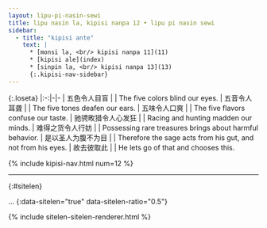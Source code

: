 ```yaml
---
layout: lipu-pi-nasin-sewi
title: lipu nasin la, kipisi nanpa 12 • lipu pi nasin sewi
sidebar:
  - title: "kipisi ante"
    text: |
      * [monsi la, <br/> kipisi nanpa 11](11)
      * [kipisi ale](index)
      * [sinpin la, <br/> kipisi nanpa 13](13)
      {:.kipisi-nav-sidebar}
---
```


{:.loseta}
|:-:|-|-
| 五色令人目盲       |  | The five colors blind our eyes.
| 五音令人耳聋       |  | The five tones deafen our ears.
| 五味令人口爽       |  | The five flavors confuse our taste.
| 驰骋畋猎<wbr/>令人心发狂 |  | Racing and hunting madden our minds.
| 难得之货<wbr/>令人行妨   |  | Possessing rare treasures brings about harmful behavior.
| 是以圣人<wbr/>为腹不为目 |  | Therefore the sage acts from his gut, and not from his eyes.
| 故去彼取此         |  | He lets go of that and chooses this.

{% include kipisi-nav.html num=12 %}

-------
{:#sitelen}

...
{:data-sitelen="true" data-sitelen-ratio="0.5"}

{% include sitelen-sitelen-renderer.html %}
